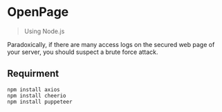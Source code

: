 # OpenPage
> Using Node.js

Paradoxically, if there are many access logs on the secured web page of your server, you should suspect a brute force attack.
## Requirment
```
npm install axios
npm install cheerio
npm install puppeteer
```
